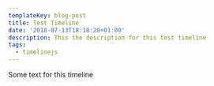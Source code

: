 ```yaml
---
templateKey: blog-post
title: Test Timeline
date: '2018-07-13T18:18:20+01:00'
description: This the description for this test timeline
tags:
  - timelinejs
---
```


Some text for this timeline

<!-- <div style={{height: '100%'; width: '100%'}} id="timeline"></div> -->

<!-- <script type="text/javascript" data-inline-script="data-inline-script">

  console.log("Hello Markdown");

  var timeline = new TL.Timeline('timeline', '../../data/england.json', {
      // ga_property_id: "UA-XXXX"
    });
    window.onresize = function (event) {
      timeline.updateDisplay();
    }
</script> -->
